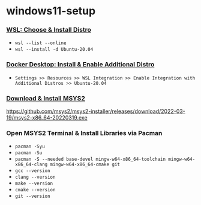 # windows11-setup

### [WSL: Choose & Install Distro](https://docs.microsoft.com/en-us/windows/wsl/install)
- ```wsl --list --online```
- ```wsl --install -d Ubuntu-20.04```

### [Docker Desktop: Install & Enable Additional Distro](https://docs.docker.com/desktop/windows/install)
- ```Settings >> Resources >> WSL Integration >> Enable Integration with Additional Distros >> Ubuntu-20.04```

### [Download & Install MSYS2](https://www.msys2.org/#installation)
https://github.com/msys2/msys2-installer/releases/download/2022-03-19/msys2-x86_64-20220319.exe

### Open MSYS2 Terminal & Install Libraries via Pacman
- ```pacman -Syu```
- ```pacman -Su```
- ```pacman -S --needed base-devel mingw-w64-x86_64-toolchain mingw-w64-x86_64-clang mingw-w64-x86_64-cmake git```
- ```gcc --version```
- ```clang --version```
- ```make --version```
- ```cmake --version```
- ```git --version```
